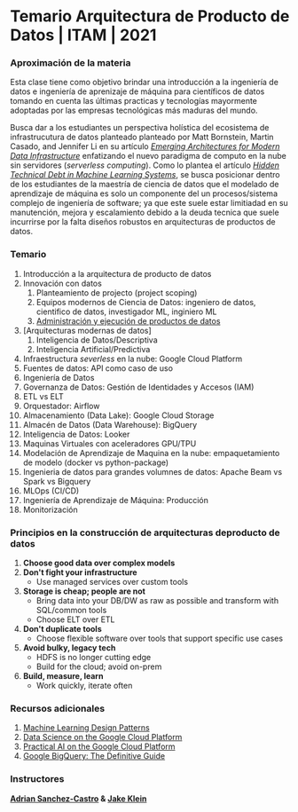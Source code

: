 # Temario Arquitectura de Producto de Datos | ITAM  | 2021

### Aproximación de la materia
Esta clase tiene como objetivo brindar una introducción a la ingeniería de datos e ingeniería de aprenizaje de máquina para científicos de datos tomando en cuenta las últimas practicas y tecnologías mayormente adoptadas por las empresas tecnológicas más maduras del mundo.

Busca dar a los estudiantes un perspectiva holística del ecosistema de infrastrucutura de datos planteado planteado por Matt Bornstein, Martin Casado, and Jennifer Li en su artículo [*Emerging Architectures for Modern Data Infrastructure*](https://a16z.com/2020/10/15/the-emerging-architectures-for-modern-data-infrastructure/) enfatizando el nuevo paradigma de computo en la nube sin servidores (*serverless computing*). Como lo plantea el artículo [*Hidden Technical Debt in Machine Learning Systems*](https://papers.nips.cc/paper/2015/file/86df7dcfd896fcaf2674f757a2463eba-Paper.pdf), se busca posicionar dentro de los estudiantes de la maestría de ciencia de datos que el modelado de aprendizaje de máquina es solo un componente del un procesos/sistema complejo de ingeniería de software; ya que este suele estar limitiadad en su manutención, mejora y escalamiento debido a la deuda tecnica que suele incurrirse por la falta diseños robustos en arquitecturas de productos de datos.


### Temario
1. Introducción a la arquitectura de producto de datos
2. Innovación con datos
    1. Planteamiento de projecto (project scoping)
    2. Equipos modernos de Ciencia de Datos: ingeniero de datos, cientifico de datos, investigador ML, inginiero ML
    3. [Administración y ejecución de productos de datos](https://www.oreilly.com/radar/practical-skills-for-the-ai-product-manager/)
3. [Arquitecturas modernas de datos]
    1. Inteligencia de Datos/Descriptiva
    2. Inteligencia Artificial/Predictiva
4. Infraestructura *severless* en la nube: Google Cloud Platform
5. Fuentes de datos: API como caso de uso
6. Ingeniería de Datos
7. Governanza de Datos: Gestión de Identidades y Accesos (IAM)
8. ETL vs ELT
9. Orquestador: Airflow
10. Almacenamiento (Data Lake): Google Cloud Storage
11. Almacén de Datos (Data Warehouse): BigQuery
12. Inteligencia de Datos: Looker
13. Maquinas Virtuales con aceleradores GPU/TPU
14. Modelación de Aprendizaje de Maquina en la nube: empaquetamiento de modelo (docker vs python-package)
15. Ingenieria de datos para grandes volumnes de datos: Apache Beam vs Spark vs Bigquery
16. MLOps (CI/CD)
17. Ingeniería de Aprendizaje de Máquina: Producción 
18. Monitorización


### Principios en la construcción de arquitecturas deproducto de datos 

1. **Choose good data over complex models**
2. **Don't fight your infrastructure**
    - Use managed services over custom tools 
3. **Storage is cheap; people are not**
    - Bring data into your DB/DW as raw as possible and transform with SQL/common tools
    - Choose ELT over ETL 
4. **Don't duplicate tools**
    - Choose flexible software over tools that support specific use cases
5. **Avoid bulky, legacy tech**
    - HDFS is no longer cutting edge
    - Build for the cloud; avoid on-prem
6. **Build, measure, learn**
    - Work quickly, iterate often 

### Recursos adicionales
1. [Machine Learning Design Patterns](https://www.oreilly.com/library/view/machine-learning-design/9781098115777/)
2. [Data Science on the Google Cloud Platform](https://www.oreilly.com/library/view/data-science-on/9781491974551/)
3. [Practical AI on the Google Cloud Platform](https://www.oreilly.com/library/view/practical-ai-on/9781492075806/)
4. [Google BigQuery: The Definitive Guide](https://www.oreilly.com/library/view/google-bigquery-the/9781492044451/)

### Instructores
**[Adrian Sanchez-Castro](https://www.linkedin.com/in/sanchez-castro/) & [Jake Klein](https://www.linkedin.com/in/jake-klein-180498b9/)**
